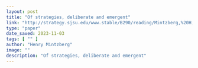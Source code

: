 ```yaml
---
layout: post
title: "Of strategies, deliberate and emergent"
link: "http://strategy.sjsu.edu/www.stable/B290/reading/Mintzberg,%20H,%201985,%20Strategic%20Management%20Journal.%206%20pp%20257-272.pdf"
type: "paper"
date_saved: 2023-11-03
tags: [ "" ]
author: "Henry Mintzberg"
image: ""
description: "Of strategies, deliberate and emergent"
---
```


